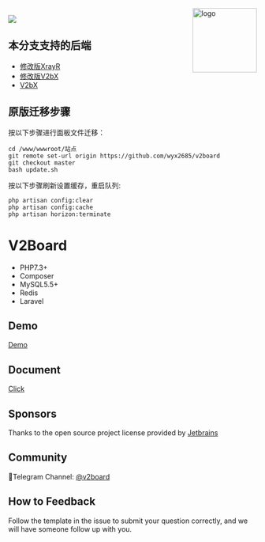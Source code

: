 <img src="https://avatars.githubusercontent.com/u/56885001?s=200&v=4" alt="logo" width="130" height="130" align="right"/>

[![](https://img.shields.io/badge/TgChat-@UnOfficialV2board讨论-blue.svg)](https://t.me/unofficialV2board)

## 本分支支持的后端
 
 - [修改版XrayR](https://github.com/wyx2685/XrayR)
 - [修改版V2bX](https://github.com/wyx2685/V2bX)
 - [V2bX](https://github.com/InazumaV/V2bX)

## 原版迁移步骤

按以下步骤进行面板文件迁移：

    cd /www/wwwroot/站点
    git remote set-url origin https://github.com/wyx2685/v2board  
    git checkout master  
    bash update.sh  


按以下步骤刷新设置缓存，重启队列:

    php artisan config:clear
    php artisan config:cache
    php artisan horizon:terminate


# **V2Board**

- PHP7.3+
- Composer
- MySQL5.5+
- Redis
- Laravel

## Demo
[Demo](https://demo.v2board.com)

## Document
[Click](https://v2board.com)

## Sponsors
Thanks to the open source project license provided by [Jetbrains](https://www.jetbrains.com/)

## Community
🔔Telegram Channel: [@v2board](https://t.me/v2board)  

## How to Feedback
Follow the template in the issue to submit your question correctly, and we will have someone follow up with you.
